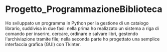 # Progetto_ProgrammazioneBiblioteca
Ho sviluppato un programma in Python per la gestione di un catalogo librario, suddivisa in due fasi: nella prima ho realizzato un sistema a riga di comando per inserire, cercare, ordinare e salvare libri, gestendo l'archiviazione tramite file; nella seconda parte ho progettato una semplice interfaccia grafica (GUI) con Tkinter.
